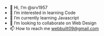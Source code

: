 - 👋 Hi, I’m @srv1957
- 👀 I’m interested in learning Code
- 🌱 I’m currently learning Javascript
- 💞️ I’m looking to collaborate on Web Design
- 📫 How to reach me webbuilt09@gmail.com

<!---
srv1957/srv1957 is a ✨ special ✨ repository because its `README.md` (this file) appears on your GitHub profile.
You can click the Preview link to take a look at your changes.
--->

